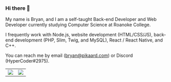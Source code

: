 ### Hi there 👋

My name is Bryan, and I am a self-taught Back-end Developer and Web Developer currently studying Computer Science at Roanoke College.

I frequently work with Node.js, website development (HTML/CSS/JS), back-end development (PHP, Slim, Twig, and MySQL), React / React Native, and C++.

You can reach me by email ([bryan@pikaard.com](mailto:bryan@pikaard.com)) or Discord (HyperCoder#2975).

<table>
  <tr>
    <td align="center">
      <img src="https://github-readme-stats.vercel.app/api/?username=bwpikaard&count_private=true&hide_border=true&hide_title=true&show_icons=true"/>
    </td>
    <td align="center">
      <img src="https://github-readme-stats.vercel.app/api/top-langs/?username=bwpikaard&hide_border=true&layout=compact"/>
    </td>
  </tr>
</table>
